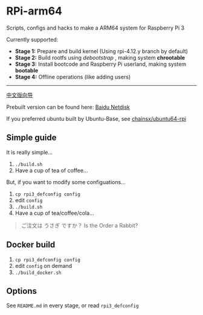 # RPi-arm64
Scripts, configs and hacks to make a ARM64 system for Raspberry Pi 3

Currently supported:

* **Stage 1:** Prepare and build kernel (Using rpi-4.12.y branch by default)
* **Stage 2:** Build rootfs using _debootstrap_ , making system **chrootable**
* **Stage 3:** Install bootcode and Raspberry Pi userland, making system **bootable**
* **Stage 4:** Offline operations (like adding users)

************
[中文版向导](https://github.com/UMRnInside/RPi-arm64/blob/master/README-CN.md)

Prebuilt version can be found here: 
[Baidu Netdisk](https://pan.baidu.com/s/1hsZVl1i)

If you preferred ubuntu built by Ubuntu-Base, see [chainsx/ubuntu64-rpi](https://github.com/chainsx/ubuntu64-rpi)

## Simple guide
It is really simple...

1. `./build.sh`
2. Have a cup of tea of coffee...

But, if you want to modify some configuations...

1. `cp rpi3_defconfig config`
2. edit `config`
3. `./build.sh`
4. Have a cup of tea/coffee/cola...

> ご注文は うさぎ ですか？
> Is the Order a Rabbit?

## Docker build
1. `cp rpi3_defconfig config`
2. edit `config` on demand
3. `./build_docker.sh`

## Options
See `README.md` in every stage, or read `rpi3_defconfig`
